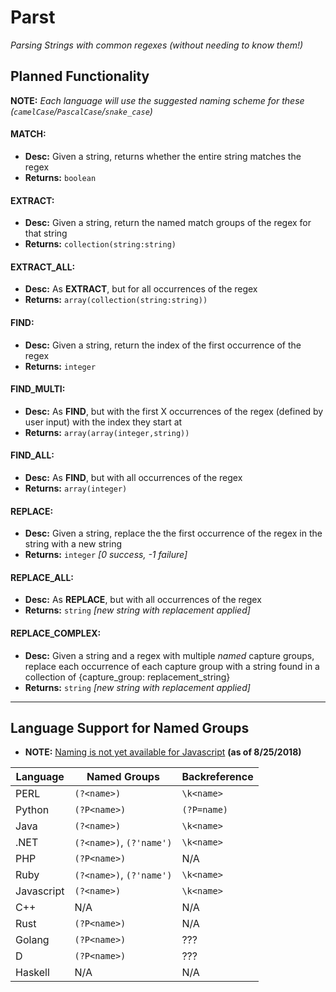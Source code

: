 # Parst
_Parsing Strings with common regexes (without needing to know them!)_

## Planned Functionality
**NOTE:** _Each language will use the suggested naming scheme for these (`camelCase`/`PascalCase`/`snake_case`)_

#### MATCH:
* **Desc:** Given a string, returns whether the entire string matches the regex
* **Returns:** `boolean`

#### EXTRACT:
* **Desc:** Given a string, return the named match groups of the regex for that string
* **Returns:** `collection(string:string)`

#### EXTRACT_ALL:
* **Desc:** As **EXTRACT**, but for all occurrences of the regex
* **Returns:** `array(collection(string:string))`

#### FIND:
* **Desc:** Given a string, return the index of the first occurrence of the regex
* **Returns:** `integer`

#### FIND_MULTI:
* **Desc:** As **FIND**, but with the first X occurrences of the regex (defined by user input) with the index they start at
* **Returns:** `array(array(integer,string))`

#### FIND_ALL:
* **Desc:** As **FIND**, but with all occurrences of the regex
* **Returns:** `array(integer)`

#### REPLACE:
* **Desc:** Given a string, replace the the first occurrence of the regex in the string with a new string
* **Returns:** `integer` _[0 success, -1 failure]_

#### REPLACE_ALL:
* **Desc:** As **REPLACE**, but with all occurrences of the regex
* **Returns:** `string` _[new string with replacement applied]_

#### REPLACE_COMPLEX:
* **Desc:** Given a string and a regex with multiple _named_ capture groups, replace each occurrence of each capture group with a string found in a collection of {capture_group: replacement_string}
* **Returns:** `string` _[new string with replacement applied]_

---

## Language Support for Named Groups
* **NOTE:** [Naming is not yet available for Javascript](https://github.com/tc39/proposal-regexp-named-groups) **(as of 8/25/2018)**

|  Language  |       Named Groups       | Backreference |
|------------|--------------------------|---------------|
| PERL       | `(?<name>)`              | `\k<name>`    |
| Python     | `(?P<name>)`             | `(?P=name)`   |
| Java       | `(?<name>)`              | `\k<name>`    |
| .NET       | `(?<name>)`, `(?'name')` | `\k<name>`    |
| PHP        | `(?P<name>)`             | N/A           |
| Ruby       | `(?<name>)`, `(?'name')` | `\k<name>`    |
| Javascript | `(?<name>)`              | `\k<name>`    |
| C++        | N/A                      | N/A           |
| Rust       | `(?P<name>)`             | N/A           |
| Golang     | `(?P<name>)`             | ???           |
| D          | `(?P<name>)`             | ???           |
| Haskell    | N/A                      | N/A           |
